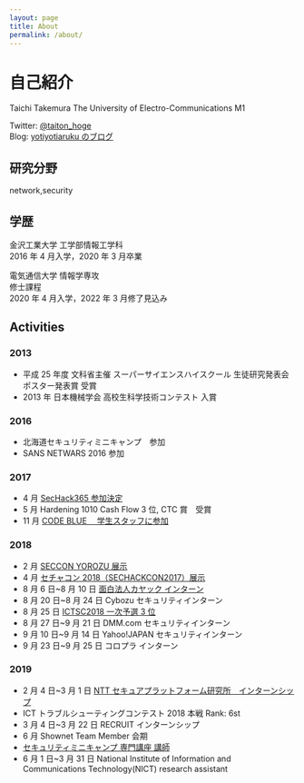 ```yaml
---
layout: page
title: About
permalink: /about/
---
```


# 自己紹介

Taichi Takemura
The University of Electro-Communications M1

Twitter: [@taiton_hoge](https://twitter.com/taiton_hoge)  
Blog: [yotiyotiaruku のブログ](http://yotiyotiaruku.hatenablog.com/)

## 研究分野

network,security

## 学歴

金沢工業大学 工学部情報工学科  
2016 年 4 月入学，2020 年 3 月卒業

電気通信大学 情報学専攻  
修士課程  
2020 年 4 月入学，2022 年 3 月修了見込み

## Activities

### 2013

- 平成 25 年度 文科省主催 スーパーサイエンスハイスクール 生徒研究発表会 ポスター発表賞 受賞
- 2013 年 日本機械学会 高校生科学技術コンテスト 入賞

### 2016

- 北海道セキュリティミニキャンプ　参加
- SANS NETWARS 2016 参加

### 2017

- 4 月 [SecHack365 参加決定](https://twitter.com/taiton_hoge/status/862758547326554112)
- 5 月 Hardening 1010 Cash Flow 3 位, CTC 賞　受賞
- 11 月 [CODE BLUE 　学生スタッフに参加](http://yotiyotiaruku.hatenablog.com/entry/2018/01/29/113805)

### 2018

- 2 月 [SECCON YOROZU 展示](https://2017.seccon.jp/news/summary/seccon-20171/seccon2017.html)
- 4 月 [セチャコン 2018（SECHACKCON2017）展示](https://2017.seccon.jp/news/2018sechackcon2017.html)
- 8 月 6 日~8 月 10 日 [面白法人カヤック インターン](https://yotiyotiaruku.hatenablog.com/entry/2018/12/16/200127)
- 8 月 20 日~8 月 24 日 Cybozu セキュリティインターン
- 8 月 25 日 [ICTSC2018 一次予選 3 位](https://icttoracon.net/archives/6950)
- 8 月 27 日~9 月 21 日 DMM.com セキュリティインターン
- 9 月 10 日~9 月 14 日 Yahoo!JAPAN セキュリティインターン
- 9 月 23 日~9 月 25 日 コロプラ インターン

### 2019

- 2 月 4 日~3 月 1 日 [NTT セキュアプラットフォーム研究所　インターンシップ](https://yotiyotiaruku.hatenablog.com/entry/2019/04/21/085449)
- ICT トラブルシューティングコンテスト 2018 本戦 Rank: 6st
- 3 月 4 日~3 月 22 日 RECRUIT インターンシップ
- 6 月 Shownet Team Member 会期
- [セキュリティミニキャンプ 専門講座 講師](https://www.security-camp.or.jp/minicamp/ishikawa2019.html)
- 6 月 1 日~3 月 31 日 National Institute of Information and Communications Technology(NICT) research assistant
